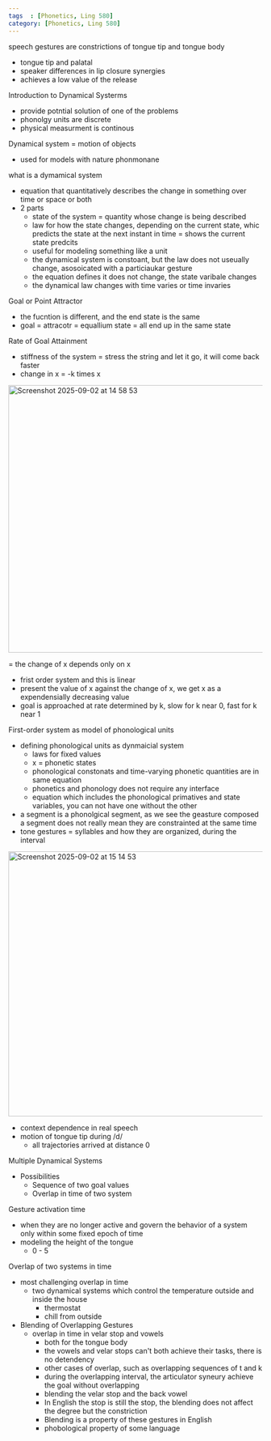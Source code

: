 ```yaml
---
tags  : [Phonetics, Ling 580]
category: [Phonetics, Ling 580]
---
```


speech gestures are constrictions of tongue tip and tongue body 
- tongue tip and palatal
- speaker differences in lip closure synergies
- achieves a low value of the release 

Introduction to Dynamical Systerms 
- provide potntial solution of one of the problems
- phonolgy units are discrete
- physical measurment is continous

Dynamical system = motion of objects
- used for models with nature phonmonane

what is a dymamical system 
- equation that quantitatively describes the change in something over time or space or both
- 2 parts
  - state of the system = quantity whose change is being described
  - law for how the state changes, depending on the current state, whic predicts the state at the next instant in time = shows the current state predcits
  - useful for modeling something like a unit
  - the dynamical system is constoant, but the law does not useually change, asosoicated with a particiaukar gesture
  - the equation defines it does not change, the state varibale changes
  - the dynamical law changes with time varies or time invaries

Goal or Point Attractor
- the fucntion is different, and the end state is the same
- goal = attracotr = equallium state = all end up in the same state

Rate of Goal Attainment
- stiffness of the system = stress the string and let it go, it will come back faster
- change in x = -k times x

<img width="664" height="529" alt="Screenshot 2025-09-02 at 14 58 53" src="https://github.com/user-attachments/assets/542765da-c336-4aeb-b091-fc6d09b954c3" />

= the change of x depends only on x 
- frist order system and this is linear
- present the value of x against the change of x, we get x as a expendensially decreasing value
- goal is approached at rate determined by k, slow for k near 0, fast for k near 1

First-order system as model of phonological units
- defining phonological units as dynmaicial system
  - laws for fixed values
  - x = phonetic states
  - phonological constonats and time-varying phonetic quantities are in same equation
  - phonetics and phonology does not require any interface
  - equation which includes the phonological primatives and state variables, you can not have one without the other
- a segment is a phonolgical segment, as we see the geasture composed a segment does not really mean they are constrainted at the same time
- tone gestures = syllables and how they are organized, during the interval

<img width="705" height="524" alt="Screenshot 2025-09-02 at 15 14 53" src="https://github.com/user-attachments/assets/4d26cbe7-46bd-41ed-8902-db451d70844a" />

- context dependence in real speech
- motion of tongue tip during /d/
  - all trajectories arrived at distance 0
 
Multiple Dynamical Systems
- Possibilities
  - Sequence of two goal values
  - Overlap in time of two system

Gesture activation time 
- when they are no longer active and govern the behavior of a system only within some fixed epoch of time
- modeling the height of the tongue
  - 0 - 5

Overlap of two systems in time
- most challenging overlap in time
  - two dynamical systems which control the temperature outside and inside the house
    - thermostat
    - chill from outside
- Blending of Overlapping Gestures
   - overlap in time in velar stop and vowels
     - both for the tongue body
     - the vowels and velar stops can't both achieve their tasks, there is no detendency
     - other cases of overlap, such as overlapping sequences of t and k
     - during the overlapping interval, the articulator syneury achieve the goal without overlapping
     - blending the velar stop and the back vowel
     - In English the stop is still the stop, the blending does not affect the degree but the constriction
     - Blending is a property of these gestures in English
     - phobological property of some language
